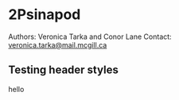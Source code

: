 # 2Psinapod
Authors: Veronica Tarka and Conor Lane
Contact: veronica.tarka@mail.mcgill.ca

## Testing header styles
hello
